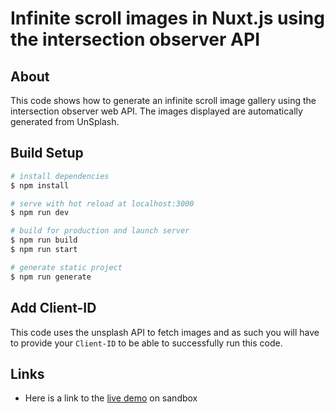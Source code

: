 # Infinite scroll images in Nuxt.js using the intersection observer API

## About 
This code shows how to generate an infinite scroll image gallery using the intersection observer web API. The images displayed are automatically generated from UnSplash.

## Build Setup

```bash
# install dependencies
$ npm install

# serve with hot reload at localhost:3000
$ npm run dev

# build for production and launch server
$ npm run build
$ npm run start

# generate static project
$ npm run generate
```

## Add Client-ID
This code uses the unsplash API to fetch images and as such you will have to provide your `Client-ID` to be able to successfully run this code.

## Links
- Here is a link to the [live demo](https://1j58m2.sse.codesandbox.io/) on sandbox